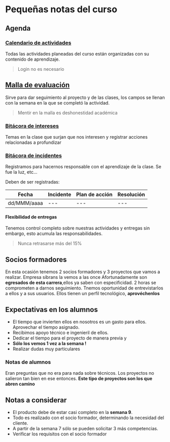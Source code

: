 # Pequeñas notas del curso

## Agenda

### [Calendario de actividades](<https://ejuarez.bitbucket.io/tec21/grupo1.html>)

Todas las actividades planeadas del curso están organizadas con su contenido de aprendizaje.

> Login no es necesario

## [Malla de evaluación](<https://docs.google.com/spreadsheets/d/1psFBbvopeuIo5mF1s6gwZRnSSuFhTPtYXdzlmQGg0U0/edit#gid=1396029396>)

Sirve para dar seguimiento al proyecto y de las clases, los campos se llenan con la semana en la que se completó la actividad.
>Mentir en la malla es deshonestidad académica

### [Bitácora de intereses](/intereses)

Temas en la clase que surjan que nos interesen y registrar acciones relacionadas a profundizar

### [Bitácora de incidentes](/incidentes)

Registramos para hacernos responsable con el aprendizaje de la clase. Se fue la luz, etc... 

Deben de ser registradas:

Fecha | Incidente | Plan de acción | Resolución
|---|---|---|---|
|dd/MMM/aaaa|---|---|---|

#### Flexibilidad de entregas

Tenemos control completo sobre nuestras actividades y entregas sin embargo, esto acumula las responsabilidades.
> Nunca retrasarse más del 15%

## Socios formadores

En esta ocasión tenemos 2 socios formadores y 3 proyectos que vamos a realizar. Empresa sibrans la vemos a las once
Afortunadamente son **egresados de esta carrera**,ellos ya saben con especificidad. 2 horas se comprometen a darnos seguimiento. Tnemos oportunidad de entrevistarlos a ellos y a sus usuarios.
Ellos tienen un perfil tecnológico, **aprovéchenlos**

## Expectativas en los alumnos

- El tiempo que invierten ellos en nosotros es un gasto para ellos. Aprovechar el tiempo asignado.
- Recibimos apoyo técnico e ingenieril de ellos.
- Dedicar el tiempo para el proyecto de manera previa y
- **Sólo los vemos 1 vez a la semana !**
- Realizar dudas muy particulares

### Notas de alumnos

Eran preguntas que no era para nada sobre técnicos. Los proyectos no salieron tan bien en ese entonces.
**Este tipo de proyectos son los que abren camino**

## Notas a considerar

- El producto debe de estar casi completo en la **semana 9**.
- Todo es realizado con el socio formador, determinando la necesidad del cliente.
- A partir de la semana 7 sólo se pueden solicitar 3 más competencias.
- Verificar los requisitos con el socio formador
